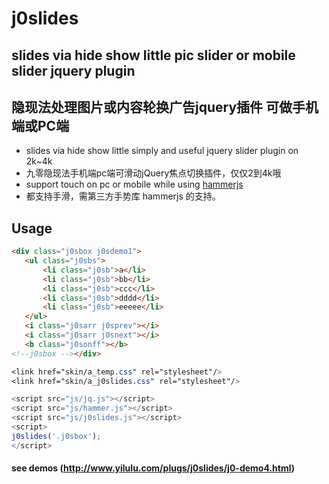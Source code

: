 # j0slides

## slides via hide show little pic slider or mobile slider jquery plugin
## 隐现法处理图片或内容轮换广告jquery插件 可做手机端或PC端


* slides via hide show little simply and useful jquery slider plugin on 2k~4k
* 九零隐现法手机端pc端可滑动jQuery焦点切换插件，仅仅2到4k哦
* support touch on pc or mobile while using [hammerjs](https://github.com/hammerjs/hammer.js)
* 都支持手滑，需第三方手势库 hammerjs 的支持。


## Usage


 ```html
<div class="j0sbox j0sdemo1">
	<ul class="j0sbs">
		<li class="j0sb">a</li>
		<li class="j0sb">bb</li>
		<li class="j0sb">ccc</li>
		<li class="j0sb">dddd</li>
		<li class="j0sb">eeeee</li>
	</ul>
	<i class="j0sarr j0sprev"></i>
	<i class="j0sarr j0snext"></i>
	<b class="j0sonff"></b>
<!--j0sbox --></div>
 ```

 
  ```css
<link href="skin/a_temp.css" rel="stylesheet"/>
<link href="skin/a_j0slides.css" rel="stylesheet"/>
 ```
 
 
 ```js
<script src="js/jq.js"></script>
<script src="js/hammer.js"></script>
<script src="js/j0slides.js"></script>
<script>
j0slides('.j0sbox');
</script>
 ```
 
 
 



#### see demos (http://www.yilulu.com/plugs/j0slides/j0-demo4.html)
